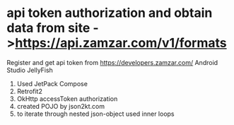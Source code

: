 # api token authorization and obtain data from site ->https://api.zamzar.com/v1/formats
Register and get api token from https://developers.zamzar.com/
Android Studio JellyFish
1. Used JetPack Compose
2. Retrofit2 
3. OkHttp accessToken authorization
4. created POJO by json2kt.com
5. to iterate through nested json-object used inner loops 
